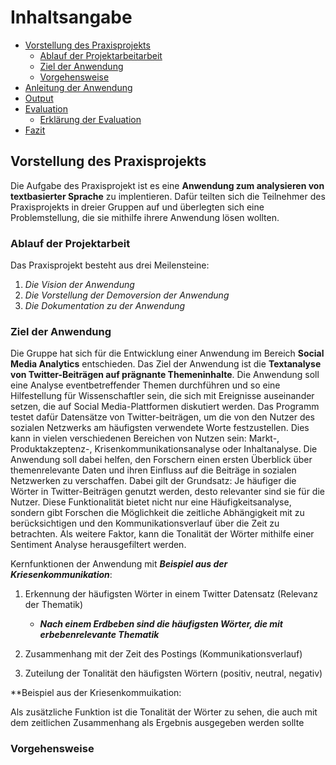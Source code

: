 # Inhaltsangabe 
- [Vorstellung des Praxisprojekts](#vorstellung-des-Praxisprojekts)
   - [Ablauf der Projektarbeitarbeit](#ablauf-der-projektarbeit)
   - [Ziel der Anwendung](#ziel-der-anwendung)
   - [Vorgehensweise](#vorgehensweise)
- [Anleitung der Anwendung](#anleitung-der-anwendung)
- [Output](#output)
- [Evaluation](#evaluation)
   - [Erklärung der Evaluation](#erklärung-der-evaluation)   
- [Fazit](#fazit-der-funktionalität-der-anwendung)

## Vorstellung des Praxisprojekts
Die Aufgabe des Praxisprojekt ist es eine **Anwendung zum analysieren von textbasierter Sprache** zu implentieren. Dafür teilten sich die Teilnehmer des Praxisprojekts in dreier Gruppen auf und überlegten sich eine Problemstellung, die sie mithilfe ihrere Anwendung lösen wollten.

### Ablauf der Projektarbeit
Das Praxisprojekt besteht aus drei Meilensteine:
1. _Die Vision der Anwendung_
2. _Die Vorstellung der Demoversion der Anwendung_
3. _Die Dokumentation zu der Anwendung_

### Ziel der Anwendung
Die Gruppe hat sich für die Entwicklung einer Anwendung im Bereich **Social Media Analytics** entschieden. Das Ziel der Anwendung ist die **Textanalyse von Twitter-Beiträgen auf prägnante Themeninhalte**. Die Anwendung soll eine Analyse eventbetreffender Themen durchführen und so eine Hilfestellung für Wissenschaftler sein, die sich mit Ereignisse auseinander setzen, die auf Social Media-Plattformen diskutiert werden.
Das Programm testet dafür Datensätze von Twitter-beiträgen, um die von den Nutzer des sozialen Netzwerks am häufigsten verwendete Worte festzustellen. Dies kann in vielen verschiedenen Bereichen von Nutzen sein: Markt-, Produktakzeptenz-, Krisenkommunikationsanalyse oder Inhaltanalyse. Die Anwendung soll dabei helfen, den Forschern einen ersten Überblick über themenrelevante Daten und ihren Einfluss auf die Beiträge in sozialen Netzwerken zu verschaffen. Dabei gilt der Grundsatz: Je häufiger die Wörter in Twitter-Beiträgen genutzt werden, desto relevanter sind sie für die Nutzer. Diese Funktionalität bietet nicht nur eine Häufigkeitsanalyse, sondern gibt Forschen die Möglichkeit die zeitliche Abhängigkeit mit zu berücksichtigen und den Kommunikationsverlauf über die Zeit zu betrachten. Als weitere Faktor, kann die Tonalität der Wörter mithilfe einer Sentiment Analyse herausgefiltert werden. 

Kernfunktionen der Anwendung mit **_Beispiel aus der Kriesenkommunikation_**:
1.	Erkennung der häufigsten Wörter in einem Twitter Datensatz (Relevanz der Thematik)
      - **_Nach einem Erdbeben sind die häufigsten Wörter, die mit erbebenrelevante Thematik_**
2.	Zusammenhang mit der Zeit des Postings (Kommunikationsverlauf)
   
3.	Zuteilung der Tonalität den häufigsten Wörtern (positiv, neutral, negativ)

**Beispiel aus der Kriesenkommuikation: 


Als zusätzliche Funktion ist die Tonalität der Wörter zu sehen, die auch mit dem zeitlichen Zusammenhang als Ergebnis ausgegeben werden sollte

### Vorgehensweise
